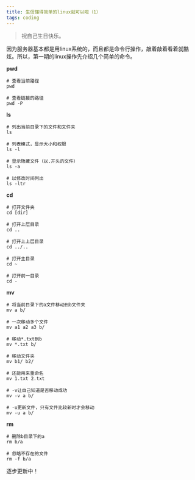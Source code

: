 ```yaml
---
title: 生信懂得简单的linux就可以啦（1）
tags: coding
---
```

>祝自己生日快乐。


因为服务器基本都是用linux系统的，而且都是命令行操作，敲着敲着看着就酷炫。所以，第一期的linux操作先介绍几个简单的命令。


**pwd**
```shell
# 查看当前路径
pwd

# 查看链接的路径
pwd -P
```

**ls**
```shell
# 列出当前目录下的文件和文件夹
ls

# 列表模式，显示大小和权限
ls -l

# 显示隐藏文件（以.开头的文件）
ls -a

# 以修改时间列出
ls -ltr
```


**cd**
```shell
# 打开文件夹
cd [dir]

# 打开上层目录
cd ..

# 打开上上层目录
cd ../..

# 打开主目录
cd ~

# 打开前一目录
cd -
```

**mv**
```shell
# 将当前目录下的a文件移动到b文件夹
mv a b/

# 一次移动多个文件
mv a1 a2 a3 b/

# 移动*.txt到b
mv *.txt b/

# 移动文件夹
mv b1/ b2/

# 还能用来重命名
mv 1.txt 2.txt

# -v让自己知道是否移动成功
mv -v a b/

# -u更新文件，只有文件比较新时才会移动
mv -u a b/
```

**rm**
```
# 删除b目录下的a
rm b/a

# 忽略不存在的文件
rm -f b/a
```


 逐步更新中！

[T_T]:又一次了，忘记我生日。很不爽的。真的。